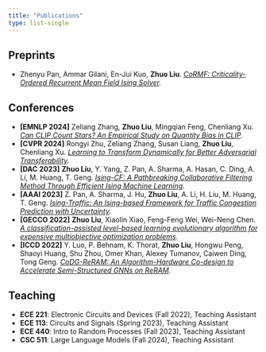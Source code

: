 ```yaml
---
title: "Publications"
type: list-single
---
```


## Preprints
- Zhenyu Pan, Ammar Gilani, En-Jui Kuo, **Zhuo Liu**. *[CoRMF: Criticality-Ordered Recurrent Mean Field Ising Solver](https://arxiv.org/pdf/2403.03391).*

## Conferences
- **[EMNLP 2024]** Zeliang Zhang, **Zhuo Liu**, Mingqian Feng, Chenliang Xu. *[Can CLIP Count Stars? An Empirical Study on Quantity Bias in CLIP](https://aclanthology.org/2024.findings-emnlp.59/).*
- **[CVPR 2024]** Rongyi Zhu, Zeliang Zhang, Susan Liang, **Zhuo Liu**, Chenliang Xu. *[Learning to Transform Dynamically for Better Adversarial Transferability](https://openaccess.thecvf.com/content/CVPR2024/papers/Zhu_Learning_to_Transform_Dynamically_for_Better_Adversarial_Transferability_CVPR_2024_paper.pdf).*
- **[DAC 2023]** **Zhuo Liu**, Y. Yang, Z. Pan, A. Sharma, A. Hasan, C. Ding, A. Li, M. Huang, T. Geng. *[Ising-CF: A Pathbreaking Collaborative Filtering Method Through Efficient Ising Machine Learning](https://ieeexplore.ieee.org/document/10247860).*
- **[AAAI 2023]** Z. Pan, A. Sharma, J. Hu, **Zhuo Liu**, A. Li, H. Liu, M. Huang, T. Geng. *[Ising-Traffic: An Ising-based Framework for Traffic Congestion Prediction with Uncertainty](https://ojs.aaai.org/index.php/AAAI/article/view/26121).*
- **[GECCO 2022]** **Zhuo Liu**, Xiaolin Xiao, Feng-Feng Wei, Wei-Neng Chen. *[A classification-assisted level-based learning evolutionary algorithm for expensive multiobjective optimization problems](https://dl.acm.org/doi/10.1145/3512290.3528771).*
- **[ICCD 2022]** Y. Luo, P. Behnam, K. Thorat, **Zhuo Liu**, Hongwu Peng, Shaoyi Huang, Shu Zhou, Omer Khan, Alexey Tumanov, Caiwen Ding, Tong Geng. *[CoDG-ReRAM: An Algorithm-Hardware Co-design to Accelerate Semi-Structured GNNs on ReRAM](https://ieeexplore.ieee.org/document/9978275).*

## Teaching

- **ECE 221**: Electronic Circuits and Devices (Fall 2022), Teaching Assistant  
- **ECE 113**: Circuits and Signals (Spring 2023), Teaching Assistant  
- **ECE 440**: Intro to Random Processes (Fall 2023), Teaching Assistant  
- **CSC 511**: Large Language Models (Fall 2024), Teaching Assistant
